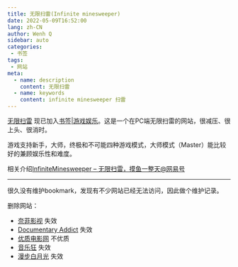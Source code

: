 ```yaml
---
title: 无限扫雷(Infinite minesweeper)
date: 2022-05-09T16:52:00
lang: zh-CN
author: Wenh Q
sidebar: auto
categories:
 - 书签
tags:
 - 网站
meta:
  - name: description
    content: 无限扫雷
  - name: keywords
    content: infinite minesweeper 扫雷
---
```


[无限扫雷](http://www.1000mines.com/) 现已加入[书签|游戏娱乐](https://binwh.com/bookmark/#%E6%B8%B8%E6%88%8F%E5%A8%B1%E4%B9%90)。这是一个在PC端无限扫雷的网站，很减压、很上头、很消时。

游戏支持新手，大师，终极和不可能四种游戏模式，大师模式（Master）能比较好的兼顾娱乐性和难度。

<!-- more -->

相关介绍[InfiniteMinesweeper – 无限扫雷，摸鱼一整天@网易号](https://www.163.com/dy/article/H6KT8BRL0511ETFJ.html)

---
很久没有维护bookmark，发现有不少网站已经无法访问，因此做个维护记录。

删除网站：
- [奈菲影视](https://www.nfmovies.com/) 失效
- [Documentary Addict](https://documentaryaddict.com/) 失效
- [优质电影网](http://www.youzhidy.com/) 不优质
- [音乐狂](http://music.junyuewl.com/) 失效
- [漫步白月光](https://www.ccava.net/) 失效
